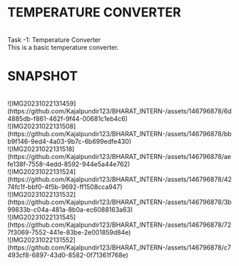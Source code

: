 # TEMPERATURE CONVERTER
<br>
Task -1: Temperature Converter
<br>
This is a basic temperature converter.
<br>

# SNAPSHOT
<br>
![IMG20231022131459](https://github.com/Kajalpundir123/BHARAT_INTERN-/assets/146796878/6d4885db-f861-462f-9f44-00681c1eb4c6)<br>
![IMG20231022131508](https://github.com/Kajalpundir123/BHARAT_INTERN-/assets/146796878/bbb9f146-9ed4-4a03-9b7c-6b699edfe430)<br>
![IMG20231022131518](https://github.com/Kajalpundir123/BHARAT_INTERN-/assets/146796878/aefe138f-7558-4edd-8592-944e5a44e762)<br>
![IMG20231022131524](https://github.com/Kajalpundir123/BHARAT_INTERN-/assets/146796878/4274fc1f-bbf0-4f5b-9692-ff1508cca947)<br>
![IMG20231022131532](https://github.com/Kajalpundir123/BHARAT_INTERN-/assets/146796878/3b99833b-c04a-481a-8b0a-ec6088163a63)<br>
![IMG20231022131545](https://github.com/Kajalpundir123/BHARAT_INTERN-/assets/146796878/727f3069-7552-441e-83be-2e001859d84e)<br>
![IMG20231022131552](https://github.com/Kajalpundir123/BHARAT_INTERN-/assets/146796878/c7493cf8-6897-43d0-8582-0f71361f768e)<br>




